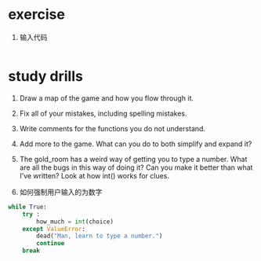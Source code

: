# exercise
1. 输入代码
```python
```

# study drills
1. Draw a map of the game and how you flow through it.
2. Fix all of your mistakes, including spelling mistakes.
3. Write comments for the functions you do not understand.

4. Add more to the game. What can you do to both simplify and expand it?

5. The gold_room has a weird way of getting you to type a number. What are all the bugs in this way of doing it? Can you make it better than what I’ve written? Look at how int() works for clues.

6. 如何强制用户输入的为数字
```python
while True:
    try :
        how_much = int(choice)
    except ValueError:
        dead("Man, learn to type a number.")
        continue
    break
```
